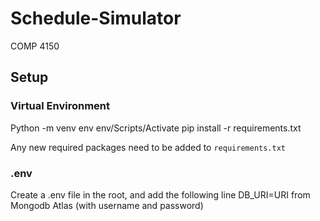 # Schedule-Simulator
COMP 4150

## Setup

### Virtual Environment
Python -m venv env
env/Scripts/Activate
pip install -r requirements.txt

Any new required packages need to be added to `requirements.txt` 

### .env
Create a .env file in the root, and add the following line
DB_URI=URI from Mongodb Atlas (with username and password)